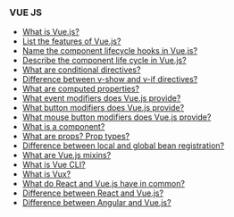 ### VUE JS

- [What is Vue.js?]()
- [List the features of Vue.js?]()
- [Name the component lifecycle hooks in Vue.js?]()
- [Describe the component life cycle in Vue.js?]()
- [What are conditional directives?]()
- [Difference between v-show and v-if directives?]()
- [What are computed properties?]()
- [What event modifiers does Vue.js provide?]()
- [What button modifiers does Vue.js provide?]()
- [What mouse button modifiers does Vue.js provide?]()
- [What is a component?]()
- [What are props? Prop types?]()
- [Difference between local and global bean registration?]()
- [What are Vue.js mixins?]()
- [What is Vue CLI?]()
- [What is Vux?]()
- [What do React and Vue.js have in common?]()
- [Difference between React and Vue.js?]()
- [Difference between Angular and Vue.js?]()